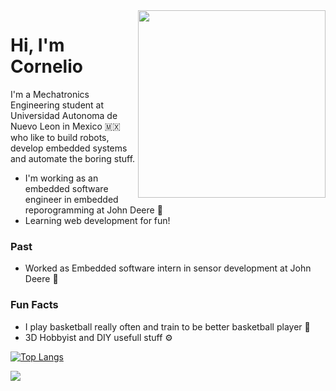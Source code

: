 <img align="right" src="https://media.giphy.com/media/rwB9IjV1zYcRa/giphy.gif" width="300"/>

# Hi, I'm Cornelio

I'm a Mechatronics Engineering student at Universidad Autonoma de Nuevo Leon in Mexico 🇲🇽 who like to build robots, develop embedded systems and automate the boring stuff.
- I'm working as an embedded software engineer in embedded reporogramming at John Deere :tractor:
- Learning web development for fun!

### Past
- Worked as Embedded software intern in sensor development at John Deere :tractor:

### Fun Facts
- I play basketball really often and train to be better basketball player :basketball:
- 3D Hobbyist and DIY usefull stuff :gear:

[![Top Langs](https://github-readme-stats.vercel.app/api/top-langs/?username=corbridge&layout=compact)](https://github.com/anuraghazra/github-readme-stats)

 <p align="left">
 <img src= "https://github-profile-summary-cards.vercel.app/api/cards/profile-details?username=corbridge&theme=vue"/>
 </p>
